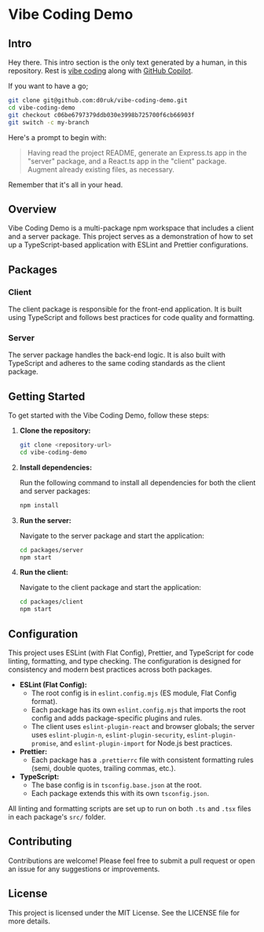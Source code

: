 # Vibe Coding Demo

## Intro

Hey there. This intro section is the only text generated by a human, in this repository. Rest is [vibe coding](https://en.wikipedia.org/wiki/Vibe_coding) along with [GitHub Copilot](https://github.com/features/copilot). 

If you want to have a go;

```sh
git clone git@github.com:d0ruk/vibe-coding-demo.git
cd vibe-coding-demo
git checkout c06be6797379ddb030e3998b725700f6cb66903f
git switch -c my-branch
```

Here's a prompt to begin with:

> Having read the project README, generate an Express.ts app in the "server" package, and a React.ts app in the "client" package. Augment already existing files, as necessary.

Remember that it's all in your head.

## Overview

Vibe Coding Demo is a multi-package npm workspace that includes a client and a server package. This project serves as a demonstration of how to set up a TypeScript-based application with ESLint and Prettier configurations.

## Packages

### Client

The client package is responsible for the front-end application. It is built using TypeScript and follows best practices for code quality and formatting.

### Server

The server package handles the back-end logic. It is also built with TypeScript and adheres to the same coding standards as the client package.

## Getting Started

To get started with the Vibe Coding Demo, follow these steps:

1. **Clone the repository:**

   ```bash
   git clone <repository-url>
   cd vibe-coding-demo
   ```

2. **Install dependencies:**

   Run the following command to install all dependencies for both the client and server packages:

   ```bash
   npm install
   ```

3. **Run the server:**

   Navigate to the server package and start the application:

   ```bash
   cd packages/server
   npm start
   ```

4. **Run the client:**

   Navigate to the client package and start the application:

   ```bash
   cd packages/client
   npm start
   ```

## Configuration

This project uses ESLint (with Flat Config), Prettier, and TypeScript for code linting, formatting, and type checking. The configuration is designed for consistency and modern best practices across both packages.

- **ESLint (Flat Config):**
  - The root config is in `eslint.config.mjs` (ES module, Flat Config format).
  - Each package has its own `eslint.config.mjs` that imports the root config and adds package-specific plugins and rules.
  - The client uses `eslint-plugin-react` and browser globals; the server uses `eslint-plugin-n`, `eslint-plugin-security`, `eslint-plugin-promise`, and `eslint-plugin-import` for Node.js best practices.
- **Prettier:**
  - Each package has a `.prettierrc` file with consistent formatting rules (semi, double quotes, trailing commas, etc.).
- **TypeScript:**
  - The base config is in `tsconfig.base.json` at the root.
  - Each package extends this with its own `tsconfig.json`.

All linting and formatting scripts are set up to run on both `.ts` and `.tsx` files in each package's `src/` folder.

## Contributing

Contributions are welcome! Please feel free to submit a pull request or open an issue for any suggestions or improvements.

## License

This project is licensed under the MIT License. See the LICENSE file for more details.

